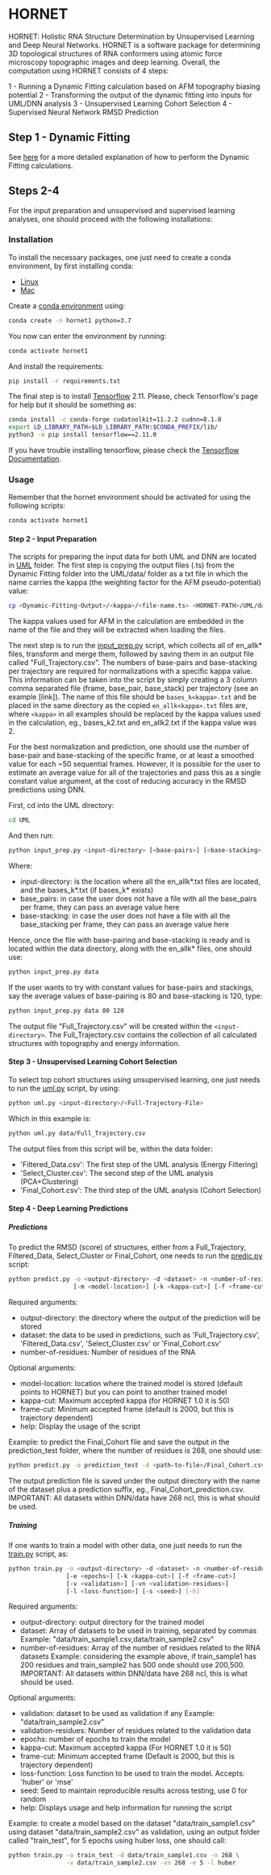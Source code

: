 
# HORNET

HORNET: Holistic RNA Structure Determination by Unsupervised Learning and Deep Neural Networks. HORNET is a software package for determining 3D topological structures of RNA conformers using atomic force microscopy topographic images and deep learning. Overall, the computation using HORNET consists of 4 steps:

1 - Running a Dynamic Fitting calculation based on AFM topography biasing potential
2 - Transforming the output of the dynamic fitting into inputs for UML/DNN analysis
3 - Unsupervised Learning Cohort Selection
4 - Supervised Neural Network RMSD Prediction

## Step 1 - Dynamic Fitting

See [here](DynamicFitting/README.md) for a more detailed explanation of how to perform the Dynamic Fitting calculations.

## Steps 2-4

For the input preparation and unsupervised and supervised learning analyses, one should proceed with the following installations:

### Installation

To install the necessary packages, one just need to create a conda environment, by first installing conda:
- [Linux](https://docs.conda.io/projects/conda/en/latest/user-guide/install/linux.html)
- [Mac](https://docs.conda.io/projects/conda/en/latest/user-guide/install/macos.html)

Create a [conda environment](https://conda.io/projects/conda/en/latest/user-guide/tasks/manage-environments.html) using:

```bash
conda create -n hornet1 python=3.7
```

You now can enter the environment by running:

```bash
conda activate hornet1
```

And install the requirements:

```bash
pip install -r requirements.txt
```

The final step is to install [Tensorflow](https://www.tensorflow.org/install/pip#linux) 2.11. Please, check Tensorflow's page for help but it should be something as:

```bash
conda install -c conda-forge cudatoolkit=11.2.2 cudnn=8.1.0
export LD_LIBRARY_PATH=$LD_LIBRARY_PATH:$CONDA_PREFIX/lib/
python3 -m pip install tensorflow==2.11.0
```
If you have trouble installing tensorflow, please check the [Tensorflow Documentation](https://www.tensorflow.org/install/pip#linux).

### Usage

Remember that the hornet environment should be activated for using the following scripts:
```bash
conda activate hornet1
```

#### Step 2 - Input Preparation

The scripts for preparing the input data for both UML and DNN are located in [UML](UML) folder. The first step is copying the output files (.ts) from the Dynamic Fitting folder into the UML/data/ folder as a txt file in which the name carries the kappa (the weighting factor for the AFM pseudo-potential) value:

```bash
cp <Dynamic-Fitting-Output>/<kappa>/<file-name.ts> <HORNET-PATH>/UML/data/en_allk<kappa>.txt
```

The kappa values used for AFM in the calculation are embedded in the name of the file and they will be extracted when loading the files.

The next step is to run the [input_prep.py](UML/input_prep.py) script, which collects all of en_allk* files, transform and merge them, followed by saving them in an output file called "Full_Trajectory.csv". The numbers of base-pairs and base-stacking per trajectory are required for normalizations with a specific kappa value. This information can be taken into the script by simply creating a 3 column comma separated file (frame, base_pair, base_stack) per trajectory (see an example [link]). The name of this file should be `bases_k<kappa>.txt` and be placed in the same directory as the copied `en_allk<kappa>.txt` files are, where `<kappa>` in all examples should be replaced by the kappa values used in the calculation, eg., bases_k2.txt and en_allk2.txt if the kappa value was 2. 

For the best normalization and prediction, one should use the number of base-pair and base-stacking of the specific frame, or at least a smoothed value for each ~50 sequential frames. However, it is possible for the user to estimate an average value for all of the trajectories and pass this as a single constant value argument, at the cost of reducing accuracy in the RMSD predictions using DNN.

First, cd into the UML directory:

```bash
cd UML
```

And then run:

```bash
python input_prep.py <input-directory> [<base-pairs>] [<base-stacking>]
```

Where:
- input-directory: is the location where all the en_allk*.txt files are located, and the bases_k*.txt (if bases_k* exists)
- base_pairs: in case the user does not have a file with all the base_pairs per frame, they can pass an average value here
- base-stacking: in case the user does not have a file with all the base_stacking per frame, they can pass an average value here

Hence, once the file with base-pairing and base-stacking is ready and is located within the data directory, along with the en_allk* files, one should use:

```bash
python input_prep.py data
```

If the user wants to try with constant values for base-pairs and stackings, say the average values of base-pairing is 80 and base-stacking is 120, type:

```bash
python input_prep.py data 80 120
```

The output file "Full_Trajectory.csv" will be created within the `<input-directory>`. The Full_Trajectory.csv contains the collection of all calculated structures with topography and energy information.

#### Step 3 - Unsupervised Learning Cohort Selection

To select top cohort structures using unsupervised learning, one just needs to run the [uml.py](UML/uml.py) script, by using:

```bash
python uml.py <input-directory>/<Full-Trajectory-File>
```

Which in this example is:

```bash
python uml.py data/Full_Trajectory.csv
```

The output files from this script will be, within the data folder:
- 'Filtered_Data.csv': The first step of the UML analysis (Energy Filtering)
- 'Select_Cluster.csv': The second step of the UML analysis (PCA+Clustering)
- 'Final_Cohort.csv': The third step of the UML analysis (Cohort Selection)

#### Step 4 - Deep Learning Predictions

##### Predictions

To predict the RMSD (score) of structures, either from a Full_Trajectory, Filtered_Data, Select_Cluster or Final_Cohort, one needs to run the [predic.py](DNN/predict.py) script:

```bash
python predict.py -o <output-directory> -d <dataset> -n <number-of-residues>
                  [-m <model-location>] [-k <kappa-cut>] [-f <frame-cut>] [-h]
```

Required arguments:

- output-directory: the directory where the output of the prediction will be stored
- dataset: the data to be used in predictions, such as 'Full_Trajectory.csv', 'Filtered_Data.csv', 'Select_Cluster.csv' or 'Final_Cohort.csv'
- number-of-residues: Number of residues of the RNA

Optional arguments:

- model-location: location where the trained model is stored (default points to HORNET) but you can point to another trained model
- kappa-cut: Maximum accepted kappa (for HORNET 1.0 it is 50)
- frame-cut: Minimum accepted frame (default is 2000, but this is trajectory dependent)
- help: Display the usage of the script

Example: to predict the Final_Cohort file and save the output in the prediction_test folder, where the number of residues is 268, one should use:

```bash
python predict.py -o prediction_test -d <path-to-file>/Final_Cohort.csv -n 268
```

The output prediction file is saved under the output directory with the name of the dataset plus a prediction suffix, eg., Final_Cohort_prediction.csv.
IMPORTANT: All datasets within DNN/data have 268 ncl, this is what should be used.

##### Training

If one wants to train a model with other data, one just needs to run the [train.py](DNN/train.py) script, as:

```bash
python train.py -o <output-directory> -d <dataset> -n <number-of-residues>
                [-e <epochs>] [-k <kappa-cut>] [-f <frame-cut>]
                [-v <validation>] [-vn <validation-residues>]
                [-l <loss-function>] [-s <seed>] [-h]
```

Required arguments:
- output-directory: output directory for the trained model
- dataset: Array of datasets to be used in training, separated by commas
  Example: "data/train_sample1.csv,data/train_sample2.csv"
- number-of-residues: Array of the number of residues related to the RNA datasets
  Example: considering the example above, if train_sample1 has 200 residues and train_sample2 has 500 onde should use 200,500.
IMPORTANT: All datasets within DNN/data have 268 ncl, this is what should be used.

Optional arguments:
- validation: dataset to be used as validation if any
  Example: "data/train_sample2.csv"
- validation-residues: Number of residues related to the validation data
- epochs: number of epochs to train the model
- kappa-cut: Maximum accepted kappa (For HORNET 1.0 it is 50)
- frame-cut: Minimum accepted frame (Default is 2000, but this is trajectory dependent)
- loss-function: Loss function to be used to train the model. Accepts: 'huber' or 'mse'
- seed: Seed to maintain reproducible results across testing, use 0 for random
- help: Displays usage and help information for running the script

Example: to create a model based on the dataset "data/train_sample1.csv" using dataset "data/train_sample2.csv" as validation, using an output folder called "train_test", for 5 epochs using huber loss, one should call:

```bash
python train.py -o train_test -d data/train_sample1.csv -n 268 \
                -v data/train_sample2.csv -vn 268 -e 5 -l huber
```
